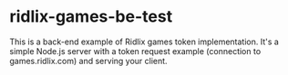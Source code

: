 # ridlix-games-be-test
This is a back-end example of Ridlix games token implementation. 
It's a simple Node.js server with a token request example (connection to games.ridlix.com) and serving your client.
